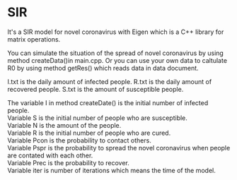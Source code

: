# SIR
It's a SIR model for novel coronavirus with Eigen which is a C++ library for matrix operations.

You can simulate the situation of the spread of novel coronavirus by using method createData()in main.cpp. Or you can use your own data to caltulate R0 by using method getRes() which reads data in data document.

I.txt is the daily amount of infected people.
R.txt is the daily amount of recovered people.
S.txt is the amount of susceptible people.

The variable I in method createDate() is the initial number of infected people.  
Variable S is the initial number of people who are susceptible.  
Variable N is the amount of the people.  
Variable R is the initial number of people who are cured.  
Variable Pcon is the probability to contact others.  
Variable Pspr is the probability to spread the novel coronavirus when people are contated with each other.  
Variable Prec is the probability to recover.  
Variable iter is number of iterations which means the time of the model.  

